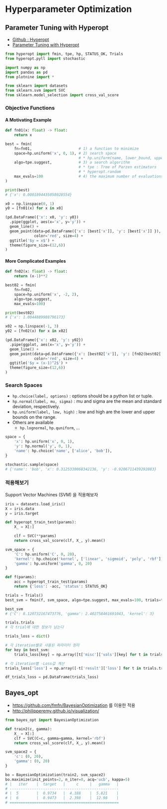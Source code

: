 # Hyperparameter Optimization

## Parameter Tuning with Hyperopt

- [Github : Hyperopt](https://github.com/hyperopt/hyperopt)
- [Parameter Tuning with Hyperopt](https://districtdatalabs.silvrback.com/parameter-tuning-with-hyperopt)

```python
from hyperopt import fmin, tpe, hp, STATUS_OK, Trials
from hyperopt.pyll import stochastic

import numpy as np
import pandas as pd
from plotnine import *

from sklearn import datasets
from sklearn.svm import SVC
from sklearn.model_selection import cross_val_score
```

### Objective Functions

#### A Motivating Example

```python
def fn01(x: float) -> float:
    return x

best = fmin(
    fn=fn01,                     # 1) a function to minimize
    space=hp.uniform('x', 0, 1), # 2) search space
                                 # * hp.uniform(name, lower_bound, upper_bound)
    algo=tpe.suggest,            # 3) a search algorithm
                                 # * tpe : Tree of Parzen estimators
                                 # * hyperopt.random
    max_evals=100                # 4) the maximum number of evaluations
)

print(best)
# {'x': 0.0001894435058028554}

x0 = np.linspace(0, 1)
y0 = [fn01(x) for x in x0]

(pd.DataFrame({'x': x0, 'y': y0})
  .pipe(ggplot, aes(x='x', y='y')) +
  geom_line() +
  geom_point(data=pd.DataFrame({'x': [best['x']], 'y': [best['x']] }),
             color='red', size=4) +
  ggtitle('$y = x$') +
  theme(figure_size=(12,6))
)
```

#### More Complicated Examples

```python
def fn02(x: float) -> float:
    return (x-1)**2

best02 = fmin(
    fn=fn02,
    space=hp.uniform('x', -2, 2),
    algo=tpe.suggest,
    max_evals=100)

print(best02)
# {'x': 1.0044889988796173}

x02 = np.linspace(-1, 3)
y02 = [fn02(x) for x in x02]

(pd.DataFrame({'x': x02, 'y': y02})
  .pipe(ggplot, aes(x='x', y='y')) +
  geom_line() +
  geom_point(data=pd.DataFrame({'x': [best02['x']], 'y': [fn02(best02['x'])] }),
             color='red', size=4) +
  ggtitle('$y = (x-1)^2$') +
  theme(figure_size=(12,6))
)
```

### Search Spaces

- `hp.choice(label, options)` : options should be a python list or tuple.
- `hp.normal(label, mu, sigma)` : mu and sigma are the mean and standard deviation, respectively.
- `hp.uniform(label, low, high)` : low and high are the lower and upper bounds on the range.
- Others are available
    - `hp.lognormal`, `hp.quniform`, ...

```python
space = {
    'x': hp.uniform('x', 0, 1),
    'y': hp.normal('y', 0, 1),
    'name': hp.choice('name', ['alice', 'bob']),
}

stochastic.sample(space)
# {'name': 'bob', 'x': 0.3125330068342136, 'y': -0.9206711439292883}
```

### 적용해보기

Support Vector Machines (SVM) 을 적용해보자

```python
iris = datasets.load_iris()
X = iris.data
y = iris.target

def hyperopt_train_test(params):
    X_ = X[:]

    clf = SVC(**params)
    return cross_val_score(clf, X_, y).mean()

svm_space = {
    'C': hp.uniform('C', 0, 20),
    'kernel': hp.choice('kernel', ['linear', 'sigmoid', 'poly', 'rbf']),
    'gamma': hp.uniform('gamma', 0, 20)
}

def f(params):
    acc = hyperopt_train_test(params)
    return {'loss': -acc, 'status': STATUS_OK}

trials = Trials()
best_svm = fmin(f, svm_space, algo=tpe.suggest, max_evals=100, trials=trials)
```

```python
best_svm
# {'C': 8.120732167473776, 'gamma': 2.402758461691043, 'kernel': 3}

trials.trials
# 각 trial에 대한 정보가 남는다
```

```python
trials_loss = dict()

# 각 iteration별로 사용된 파라미터 정리
for key in best_svm:
    trials_loss[key] = np.array([t['misc']['vals'][key] for t in trials.trials]).ravel()

# 각 iteration별 -Loss값 계산
trials_loss['loss'] = np.array([-t['result']['loss'] for t in trials.trials]).ravel()

df_trials_loss = pd.DataFrame(trials_loss)
```

## Bayes_opt

- <https://github.com/fmfn/BayesianOptimization> 를 이용한 적용
- <http://philipperemy.github.io/visualization/>

```python
from bayes_opt import BayesianOptimization

def train2(c, gamma):
    X_ = X[:]
    clf = SVC(C=c, gamma=gamma, kernel='rbf')
    return cross_val_score(clf, X_, y).mean()

svm_space2 = {
    'c': (0, 20),
    'gamma': (0, 20)
}

bo = BayesianOptimization(train2, svm_space2)
bo.maximize(init_points=2, n_iter=0, acq='ucb', kappa=5)
# |   iter    |  target   |     c     |   gamma   |
# -------------------------------------------------
# |  5        |  0.9734   |  4.188    |  5.821    |
# |  6        |  0.9473   |  2.398    |  12.98    |
# =================================================
```
